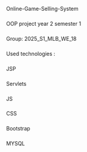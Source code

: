 Online-Game-Selling-System
###
OOP project year 2 semester 1
###
Group: 2025_S1_MLB_WE_18
###
###

Used technologies :
###
JSP
###
Servlets
###
JS
###
CSS
###
Bootstrap
###
MYSQL
